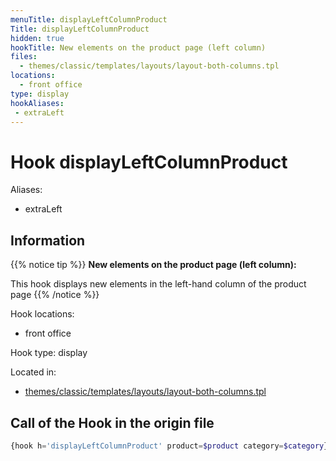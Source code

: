 ```yaml
---
menuTitle: displayLeftColumnProduct
Title: displayLeftColumnProduct
hidden: true
hookTitle: New elements on the product page (left column)
files:
  - themes/classic/templates/layouts/layout-both-columns.tpl
locations:
  - front office
type: display
hookAliases:
 - extraLeft
---
```


# Hook displayLeftColumnProduct

Aliases: 
 - extraLeft



## Information

{{% notice tip %}}
**New elements on the product page (left column):** 

This hook displays new elements in the left-hand column of the product page
{{% /notice %}}

Hook locations: 
  - front office

Hook type: display

Located in: 
  - [themes/classic/templates/layouts/layout-both-columns.tpl](https://github.com/PrestaShop/PrestaShop/blob/8.0.x/themes/classic/templates/layouts/layout-both-columns.tpl)

## Call of the Hook in the origin file

```php
{hook h='displayLeftColumnProduct' product=$product category=$category}
```